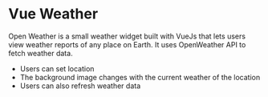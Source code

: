 # Vue Weather

Open Weather is a small weather widget built with VueJs that lets users view weather reports of any place on Earth. It uses OpenWeather API to fetch weather data.

  - Users can set location
  - The background image changes with the current weather of the location
  - Users can also refresh weather data



